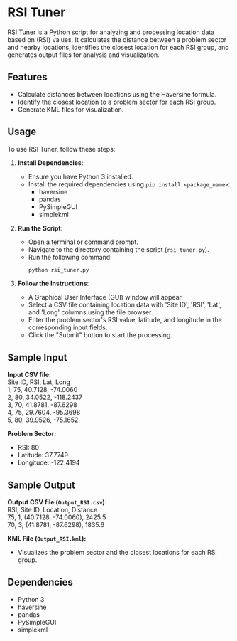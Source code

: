 # RSI Tuner

RSI Tuner is a Python script for analyzing and processing location data based on (RSI) values. It calculates the distance between a problem sector and nearby locations, identifies the closest location for each RSI group, and generates output files for analysis and visualization.

## Features

- Calculate distances between locations using the Haversine formula.
- Identify the closest location to a problem sector for each RSI group.
- Generate KML files for visualization.

## Usage

To use RSI Tuner, follow these steps:

1. **Install Dependencies**:
   - Ensure you have Python 3 installed.
   - Install the required dependencies using `pip install <package_name>`:
     - haversine
     - pandas
     - PySimpleGUI
     - simplekml

2. **Run the Script**:
   - Open a terminal or command prompt.
   - Navigate to the directory containing the script (`rsi_tuner.py`).
   - Run the following command:
     ```bash
     python rsi_tuner.py
     ```

3. **Follow the Instructions**:
   - A Graphical User Interface (GUI) window will appear.
   - Select a CSV file containing location data with 'Site ID', 'RSI', 'Lat', and 'Long' columns using the file browser.
   - Enter the problem sector's RSI value, latitude, and longitude in the corresponding input fields.
   - Click the "Submit" button to start the processing.

## Sample Input

**Input CSV file:**<br>
Site ID, RSI, Lat, Long<br>
1, 75, 40.7128, -74.0060<br>
2, 80, 34.0522, -118.2437<br>
3, 70, 41.8781, -87.6298<br>
4, 75, 29.7604, -95.3698<br>
5, 80, 39.9526, -75.1652

**Problem Sector:**
- RSI: 80
- Latitude: 37.7749
- Longitude: -122.4194

## Sample Output

**Output CSV file (`Output_RSI.csv`):**<br>
RSI, Site ID, Location, Distance<br>
75, 1, (40.7128, -74.0060), 2425.5<br>
70, 3, (41.8781, -87.6298), 1835.6<br>

**KML File (`Output_RSI.kml`):**<br>
- Visualizes the problem sector and the closest locations for each RSI group.

## Dependencies

- Python 3
- haversine
- pandas
- PySimpleGUI
- simplekml

